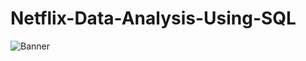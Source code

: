 # Netflix-Data-Analysis-Using-SQL
![Banner](https://githubusercontent.com/Prachibansal11/Netflix-Data-Analysis-Using-SQL/80acb7e86ac893f6f0b0c0af8eee25d5d7e25b15/netflix.png)
